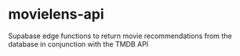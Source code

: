 # movielens-api

Supabase edge functions to return movie recommendations from the database in conjunction with the TMDB API
